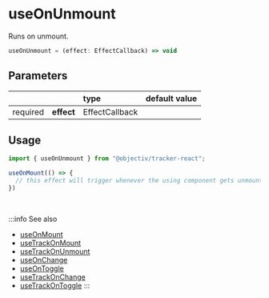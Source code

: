 # useOnUnmount

Runs on unmount.

```ts
useOnUnmount = (effect: EffectCallback) => void
```

## Parameters
|          |            | type           | default value |
|:--------:|:-----------|:---------------|:--------------|
| required | **effect** | EffectCallback |               |

## Usage
```ts
import { useOnUnmount } from "@objectiv/tracker-react";
```

```ts
useOnMount(() => {
  // this effect will trigger whenever the using component gets unmounted
})
```

<br />

:::info See also
- [useOnMount](/tracking/react/api-reference/hooks/useOnMount.md)
- [useTrackOnMount](/tracking/react/api-reference/hooks/useTrackOnMount.md)
- [useTrackOnUnmount](/tracking/react/api-reference/hooks/useTrackOnUnmount.md)
- [useOnChange](/tracking/react/api-reference/hooks/useOnChange.md)
- [useOnToggle](/tracking/react/api-reference/hooks/useOnToggle.md)
- [useTrackOnChange](/tracking/react/api-reference/hooks/useTrackOnChange.md)
- [useTrackOnToggle](/tracking/react/api-reference/hooks/useTrackOnToggle.md)
:::
